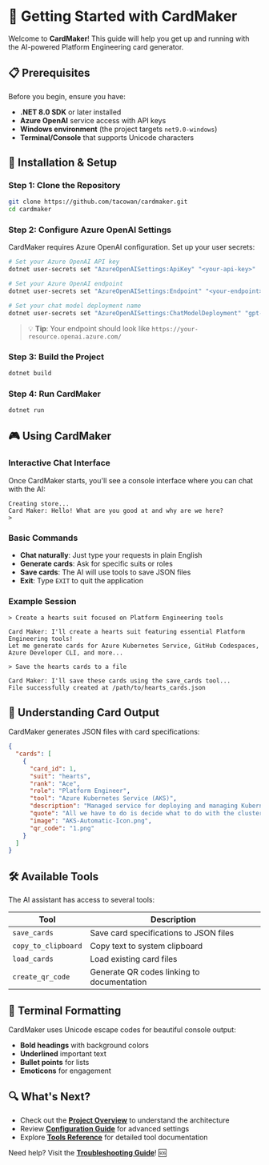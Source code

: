 # 🚀 Getting Started with CardMaker

Welcome to **CardMaker**! This guide will help you get up and running with the AI-powered Platform Engineering card generator.

## 📋 Prerequisites

Before you begin, ensure you have:

- **.NET 8.0 SDK** or later installed
- **Azure OpenAI** service access with API keys
- **Windows environment** (the project targets `net9.0-windows`)
- **Terminal/Console** that supports Unicode characters

## 🔧 Installation & Setup

### Step 1: Clone the Repository
```bash
git clone https://github.com/tacowan/cardmaker.git
cd cardmaker
```

### Step 2: Configure Azure OpenAI Settings

CardMaker requires Azure OpenAI configuration. Set up your user secrets:

```bash
# Set your Azure OpenAI API key
dotnet user-secrets set "AzureOpenAISettings:ApiKey" "<your-api-key>"

# Set your Azure OpenAI endpoint  
dotnet user-secrets set "AzureOpenAISettings:Endpoint" "<your-endpoint>"

# Set your chat model deployment name
dotnet user-secrets set "AzureOpenAISettings:ChatModelDeployment" "gpt-4o"
```

> 💡 **Tip**: Your endpoint should look like `https://your-resource.openai.azure.com/`

### Step 3: Build the Project
```bash
dotnet build
```

### Step 4: Run CardMaker
```bash
dotnet run
```

## 🎮 Using CardMaker

### Interactive Chat Interface

Once CardMaker starts, you'll see a console interface where you can chat with the AI:

```
Creating store...
Card Maker: Hello! What are you good at and why are we here?
> 
```

### Basic Commands

- **Chat naturally**: Just type your requests in plain English
- **Generate cards**: Ask for specific suits or roles
- **Save cards**: The AI will use tools to save JSON files
- **Exit**: Type `EXIT` to quit the application

### Example Session

```
> Create a hearts suit focused on Platform Engineering tools

Card Maker: I'll create a hearts suit featuring essential Platform Engineering tools! 
Let me generate cards for Azure Kubernetes Service, GitHub Codespaces, 
Azure Developer CLI, and more...

> Save the hearts cards to a file

Card Maker: I'll save these cards using the save_cards tool...
File successfully created at /path/to/hearts_cards.json
```

## 🎴 Understanding Card Output

CardMaker generates JSON files with card specifications:

```json
{
  "cards": [
    {
      "card_id": 1,
      "suit": "hearts",
      "rank": "Ace",
      "role": "Platform Engineer",
      "tool": "Azure Kubernetes Service (AKS)",
      "description": "Managed service for deploying and managing Kubernetes clusters, ensuring scalability and reliability.",
      "quote": "All we have to do is decide what to do with the clusters that are given to us.",
      "image": "AKS-Automatic-Icon.png",
      "qr_code": "1.png"
    }
  ]
}
```

## 🛠️ Available Tools

The AI assistant has access to several tools:

| Tool | Description |
|------|-------------|
| `save_cards` | Save card specifications to JSON files |
| `copy_to_clipboard` | Copy text to system clipboard |
| `load_cards` | Load existing card files |
| `create_qr_code` | Generate QR codes linking to documentation |

## 🎨 Terminal Formatting

CardMaker uses Unicode escape codes for beautiful console output:
- **Bold headings** with background colors
- **Underlined** important text  
- **Bullet points** for lists
- **Emoticons** for engagement

## 🔍 What's Next?

- Check out the [**Project Overview**](project-overview.md) to understand the architecture
- Review [**Configuration Guide**](configuration.md) for advanced settings
- Explore [**Tools Reference**](tools-reference.md) for detailed tool documentation

Need help? Visit the [**Troubleshooting Guide**](troubleshooting.md)! 🆘
